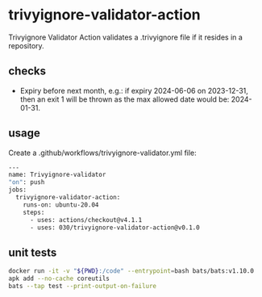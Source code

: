 # trivyignore-validator-action

Trivyignore Validator Action validates a .trivyignore file if it resides in a
repository.

## checks

- Expiry before next month, e.g.: if expiry 2024-06-06 on 2023-12-31, then an
  exit 1 will be thrown as the max allowed date would be: 2024-01-31.

## usage

Create a .github/workflows/trivyignore-validator.yml file:

```bash
---
name: Trivyignore-validator
"on": push
jobs:
  trivyignore-validator-action:
    runs-on: ubuntu-20.04
    steps:
      - uses: actions/checkout@v4.1.1
      - uses: 030/trivyignore-validator-action@v0.1.0
```

## unit tests

```bash
docker run -it -v "${PWD}:/code" --entrypoint=bash bats/bats:v1.10.0
apk add --no-cache coreutils
bats --tap test --print-output-on-failure
```
